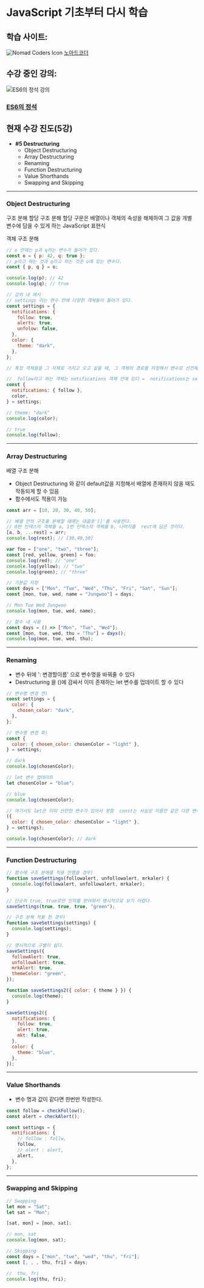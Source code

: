 # JavaScript 기초부터 다시 학습

## 학습 사이트:

![Nomad Coders Icon](https://nomadcoders.co/m.svg)
[노마드코더](https://nomadcoders.co/)

## 수강 중인 강의:

![ES6의 정석 강의](https://nomadcoders.co/_next/image?url=https%3A%2F%2Fd1telmomo28umc.cloudfront.net%2Fmedia%2Fpublic%2Favatars%2Fes6.jpg&w=384&q=75)

### [ES6의 정석](https://nomadcoders.co/es6-once-and-for-all)

## 현재 수강 진도(5강)

- **#5 Destructuring**
  - Object Destructuring
  - Array Destructuring
  - Renaming
  - Function Destructuring
  - Value Shorthands
  - Swapping and Skipping

---

### Object Destructuring

구조 분해 할당
구조 분해 할당 구문은 배열이나 객체의 속성을 해체하여 그 값을 개별 변수에 담을 수 있게 하는 JavaScript 표현식

객체 구조 분해

```js
// o 안에는 p과 q라는 변수가 들어가 있다.
const o = { p: 42, q: true };
// p라고 하는 것과 q라고 하는 것은 o에 있는 변수다.
const { p, q } = o;

console.log(p); // 42
console.log(q); // true
```

```js
// 강의 내 예시
// settings 라는 변수 안에 다양한 객체들이 들어가 있다.
const settings = {
  notifications: {
    follow: true,
    alerts: true,
    unfolow: false,
  },
  color: {
    theme: "dark",
  },
};

// 특정 객체들을 그 자체로 가지고 오고 싶을 때, 그 객체의 경로를 지정해서 변수로 선언해준다.

//  follow라고 하는 객체는 notifications 객체 안에 있다 =  notifications는 settings 안에 있는 객체이다.
const {
  notifications: { follow },
  color,
} = settings;

// theme: "dark"
console.log(color);

// true
console.log(follow);
```

---

### Array Destructuring

배열 구조 분해

- Object Destructuring 와 같이 default값을 지정해서 배열에 존재하지 않을 때도 작동되게 할 수 있음
- 함수에서도 적용이 가능

```js
const arr = [10, 20, 30, 40, 50];

// 배열 안의 구조를 분해할 때에는 대괄호'[]'를 사용한다.
// 0번 인덱스의 객체를 a, 1번 인덱스의 객체를 b, 나머지를  rest에 담은 것이다.
[a, b, ...rest] = arr;
console.log(rest); // [30,40,50]

var foo = ["one", "two", "three"];
const [red, yellow, green] = foo;
console.log(red); // "one"
console.log(yellow); // "two"
console.log(green); // "three"
```

```js
// 기본값 지정
const days = ["Mon", "Tue", "Wed", "Thu", "Fri", "Sat", "Sun"];
const [mon, tue, wed, name = "Jungwoo"] = days;

// Mon Tue Wed Jungwoo
console.log(mon, tue, wed, name);

// 함수 내 사용
const days = () => ["Mon", "Tue", "Wed"];
const [mon, tue, wed, thu = "Thu"] = days();
console.log(mon, tue, wed, thu);
```

---

### Renaming

- 변수 뒤에 ': 변경할이름' 으로 변수명을 바꿔줄 수 있다
- Destructuring 을 ()에 감싸서 이미 존재하는 let 변수를 업데이트 할 수 있다

```js
// 변수명 변경 전)
const settings = {
  color: {
    chosen_color: "dark",
  },
};

// 변수명 변경 후)
const {
  color: { chosen_color: chosenColor = "light" },
} = settings;

// dark
console.log(chosenColor);

// let 변수 업데이트
let chosenColor = "blue";

// blue
console.log(chosenColor);

// 여기서도 let은 이미 선언한 변수가 있어서 못함  const는 사실상 이름만 같은 다른 변수가 만들어지는 것이라 못함
({
  color: { chosen_color: chosenColor = "light" },
} = settings);

console.log(chosenColor); // dark
```

---

### Function Destructuring

```js
// 함수에 구조 분해를 적용 안했을 경우)
function saveSettings(followalert, unfollowalert, mrkaler) {
  console.log(followalert, unfollowalert, mrkaler);
}

// 단순히 true, true로만 인자를 받아와서 명시적으로 보기 어렵다.
saveSettings(true, true, true, "green");

// 구조 분해 적용 한 경우)
function saveSettings(settings) {
  console.log(settings);
}

// 명시적으로 구별이 쉽다.
saveSettings({
  followAlert: true,
  unfollowAlert: true,
  mrkAlert: true,
  themeColor: "green",
});

function saveSettings2({ color: { theme } }) {
  console.log(theme);
}

saveSettings2({
  notifications: {
    follow: true,
    alert: true,
    mkt: false,
  },
  color: {
    theme: "blue",
  },
});
```

---

### Value Shorthands

- 변수 명과 값이 같다면 한번만 작성한다.

```js
const follow = checkFollow();
const alert = checkAlert();

const settings = {
  notifications: {
    // follow : follw,
    follow,
    // alert : alert,
    alert,
  },
};
```

---

### Swapping and Skipping

```js
// Swapping
let mon = "Sat";
let sat = "Mon";

[sat, mon] = [mon, sat];

// mon, sat
console.log(mon, sat);

// Skipping
const days = ["mon", "tue", "wed", "thu", "fri"];
const [, , , thu, fri] = days;

//  thu, fri
console.log(thu, fri);
```
